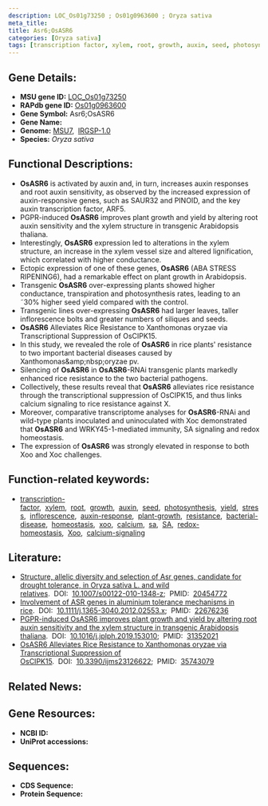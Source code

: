 ```yaml
---
description: LOC_Os01g73250 ; Os01g0963600 ; Oryza sativa
meta_title:
title: Asr6;OsASR6
categories: [Oryza sativa]
tags: [transcription factor, xylem, root, growth, auxin, seed, photosynthesis, yield, stress, inflorescence, auxin response, plant growth, resistance, bacterial disease, homeostasis, xoo, calcium, sa, SA, redox homeostasis, Xoo,  xoo ,  sa , calcium signaling]
---
```


## Gene Details:
- **MSU gene ID:** [LOC_Os01g73250](http://rice.uga.edu/cgi-bin/ORF_infopage.cgi?orf=LOC_Os01g73250)  
- **RAPdb gene ID:** [Os01g0963600](https://rapdb.dna.affrc.go.jp/locus/?name=Os01g0963600)  
- **Gene Symbol:** Asr6;OsASR6
- **Gene Name:**
- **Genome:**  [MSU7](http://rice.uga.edu/),&nbsp;&nbsp;[IRGSP-1.0](https://rapdb.dna.affrc.go.jp/download/irgsp1.html)
- **Species:** *Oryza sativa*

## Functional Descriptions:
   - **OsASR6** is activated by auxin and, in turn, increases auxin responses and root auxin sensitivity, as observed by the increased expression of auxin-responsive genes, such as SAUR32 and PINOID, and the key auxin transcription factor, ARF5.
   - PGPR-induced **OsASR6** improves plant growth and yield by altering root auxin sensitivity and the xylem structure in transgenic Arabidopsis thaliana.
   - Interestingly, **OsASR6** expression led to alterations in the xylem structure, an increase in the xylem vessel size and altered lignification, which correlated with higher conductance.
   - Ectopic expression of one of these genes, **OsASR6** (ABA STRESS RIPENING6), had a remarkable effect on plant growth in Arabidopsis.
   - Transgenic **OsASR6** over-expressing plants showed higher conductance, transpiration and photosynthesis rates, leading to an ˜30% higher seed yield compared with the control.
   - Transgenic lines over-expressing **OsASR6** had larger leaves, taller inflorescence bolts and greater numbers of siliques and seeds.
   - **OsASR6** Alleviates Rice Resistance to Xanthomonas oryzae via Transcriptional Suppression of OsCIPK15.
   - In this study, we revealed the role of **OsASR6** in rice plants&#x27; resistance to two important bacterial diseases caused by Xanthomonas&amp;amp;nbsp;oryzae pv.
   - Silencing of **OsASR6** in **OsASR6**-RNAi transgenic plants markedly enhanced rice resistance to the two bacterial pathogens.
   - Collectively, these results reveal that **OsASR6** alleviates rice resistance through the transcriptional suppression of OsCIPK15, and thus links calcium signaling to rice resistance against X.
   - Moreover, comparative transcriptome analyses for **OsASR6**-RNAi and wild-type plants inoculated and uninoculated with Xoc demonstrated that **OsASR6** and WRKY45-1-mediated immunity, SA signaling and redox homeostasis.
   - The expression of **OsASR6** was strongly elevated in response to both Xoo and Xoc challenges.

## Function-related keywords:
   - [transcription-factor](/tags/transcription-factor/),&nbsp;&nbsp;[xylem](/tags/xylem/),&nbsp;&nbsp;[root](/tags/root/),&nbsp;&nbsp;[growth](/tags/growth/),&nbsp;&nbsp;[auxin](/tags/auxin/),&nbsp;&nbsp;[seed](/tags/seed/),&nbsp;&nbsp;[photosynthesis](/tags/photosynthesis/),&nbsp;&nbsp;[yield](/tags/yield/),&nbsp;&nbsp;[stress](/tags/stress/),&nbsp;&nbsp;[inflorescence](/tags/inflorescence/),&nbsp;&nbsp;[auxin-response](/tags/auxin-response/),&nbsp;&nbsp;[plant-growth](/tags/plant-growth/),&nbsp;&nbsp;[resistance](/tags/resistance/),&nbsp;&nbsp;[bacterial-disease](/tags/bacterial-disease/),&nbsp;&nbsp;[homeostasis](/tags/homeostasis/),&nbsp;&nbsp;[xoo](/tags/xoo/),&nbsp;&nbsp;[calcium](/tags/calcium/),&nbsp;&nbsp;[sa](/tags/sa/),&nbsp;&nbsp;[SA](/tags/SA/),&nbsp;&nbsp;[redox-homeostasis](/tags/redox-homeostasis/),&nbsp;&nbsp;[Xoo](/tags/Xoo/),&nbsp;&nbsp;[calcium-signaling](/tags/calcium-signaling/)

## Literature:
   - [Structure, allelic diversity and selection of Asr genes, candidate for drought tolerance, in Oryza sativa L. and wild relatives](https://www.doi.org/10.1007/s00122-010-1348-z).&nbsp;&nbsp;DOI:&nbsp;&nbsp;[10.1007/s00122-010-1348-z](https://www.doi.org/10.1007/s00122-010-1348-z);&nbsp;&nbsp;PMID:&nbsp;&nbsp;[20454772](https://pubmed.ncbi.nlm.nih.gov/20454772/)
   - [Involvement of ASR genes in aluminium tolerance mechanisms in rice](https://www.doi.org/10.1111/j.1365-3040.2012.02553.x).&nbsp;&nbsp;DOI:&nbsp;&nbsp;[10.1111/j.1365-3040.2012.02553.x](https://www.doi.org/10.1111/j.1365-3040.2012.02553.x);&nbsp;&nbsp;PMID:&nbsp;&nbsp;[22676236](https://pubmed.ncbi.nlm.nih.gov/22676236/)
   - [PGPR-induced OsASR6 improves plant growth and yield by altering root auxin sensitivity and the xylem structure in transgenic Arabidopsis thaliana](https://www.doi.org/10.1016/j.jplph.2019.153010).&nbsp;&nbsp;DOI:&nbsp;&nbsp;[10.1016/j.jplph.2019.153010](https://www.doi.org/10.1016/j.jplph.2019.153010);&nbsp;&nbsp;PMID:&nbsp;&nbsp;[31352021](https://pubmed.ncbi.nlm.nih.gov/31352021/)
   - [OsASR6 Alleviates Rice Resistance to Xanthomonas oryzae via Transcriptional Suppression of OsCIPK15](https://www.doi.org/10.3390/ijms23126622).&nbsp;&nbsp;DOI:&nbsp;&nbsp;[10.3390/ijms23126622](https://www.doi.org/10.3390/ijms23126622);&nbsp;&nbsp;PMID:&nbsp;&nbsp;[35743079](https://pubmed.ncbi.nlm.nih.gov/35743079/)

## Related News:

## Gene Resources:
- **NCBI ID:**  []()
- **UniProt accessions:** [](https://www.uniprot.org/uniprotkb//entry)

## Sequences:
- **CDS Sequence:**
- **Protein Sequence:**
